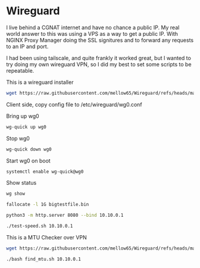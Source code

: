 # Wireguard
I live behind a CGNAT internet and have no chance a public IP.  My real world answer to this was using a VPS as a way to get a public IP.  With NGINX Proxy Manager doing the SSL signitures and to forward any requests to an IP and port. 

I had been using tailscale, and quite frankly it worked great, but I wanted to try doing my own wireguard VPN, so I did my best to set some scripts to be repeatable.
 


This is a wireguard installer
```bash
wget https://raw.githubusercontent.com/mellow65/Wireguard/refs/heads/main/wg-install.sh -O wg-install.sh && bash wg-install.sh
```

Client side, copy config file to /etc/wireguard/wg0.conf


Bring up wg0
```bash
wg-quick up wg0
```

Stop wg0
```bash
wg-quick down wg0
```

Start wg0 on boot
```bash
systemctl enable wg-quick@wg0
```

Show status
```bash
wg show
```

```bash
fallocate -l 1G bigtestfile.bin
```

```bash
python3 -m http.server 8080 --bind 10.10.0.1
```

```bash
./test-speed.sh 10.10.0.1
```



This is a MTU Checker over VPN
```bash
wget https://raw.githubusercontent.com/mellow65/Wireguard/refs/heads/main/find_mtu.sh -O find_mtu.sh && bash find_mtu.sh
```

```bash
./bash find_mtu.sh 10.10.0.1
```
